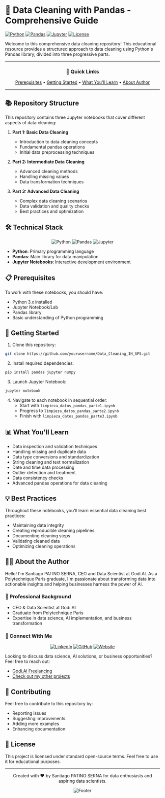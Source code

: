 # 🧹 Data Cleaning with Pandas - Comprehensive Guide

[![Python](https://img.shields.io/badge/Python-3.x-blue.svg)](https://www.python.org/)
[![Pandas](https://img.shields.io/badge/Pandas-Latest-brightgreen.svg)](https://pandas.pydata.org/)
[![Jupyter](https://img.shields.io/badge/Jupyter-Notebook-orange.svg)](https://jupyter.org/)
[![License](https://img.shields.io/badge/License-Open%20Source-lightgrey.svg)](LICENSE)

Welcome to this comprehensive data cleaning repository! This educational resource provides a structured approach to data cleaning using Python's Pandas library, divided into three progressive parts.

---

<div align="center">

### 🎯 Quick Links
[Prerequisites](#prerequisites) • [Getting Started](#getting-started) • [What You'll Learn](#what-youll-learn) • [About Author](#about-the-author)

</div>

---

## 📚 Repository Structure

This repository contains three Jupyter notebooks that cover different aspects of data cleaning:

1. **Part 1: Basic Data Cleaning**
   - Introduction to data cleaning concepts
   - Fundamental pandas operations
   - Initial data preprocessing techniques

2. **Part 2: Intermediate Data Cleaning**
   - Advanced cleaning methods
   - Handling missing values
   - Data transformation techniques

3. **Part 3: Advanced Data Cleaning**
   - Complex data cleaning scenarios
   - Data validation and quality checks
   - Best practices and optimization

## 🛠️ Technical Stack

<div align="center">

![Python](https://img.shields.io/badge/Python-FFD43B?style=for-the-badge&logo=python&logoColor=blue)
![Pandas](https://img.shields.io/badge/Pandas-2C2D72?style=for-the-badge&logo=pandas&logoColor=white)
![Jupyter](https://img.shields.io/badge/Jupyter-F37626.svg?&style=for-the-badge&logo=Jupyter&logoColor=white)

</div>

- **Python**: Primary programming language
- **Pandas**: Main library for data manipulation
- **Jupyter Notebooks**: Interactive development environment

## 📋 Prerequisites

To work with these notebooks, you should have:
- Python 3.x installed
- Jupyter Notebook/Lab
- Pandas library
- Basic understanding of Python programming

## 🚀 Getting Started

1. Clone this repository:
```bash
git clone https://github.com/yourusername/Data_Cleaning_IH_SPS.git
```

2. Install required dependencies:
```bash
pip install pandas jupyter numpy
```

3. Launch Jupyter Notebook:
```bash
jupyter notebook
```

4. Navigate to each notebook in sequential order:
   - Start with `limpieza_datos_pandas_parte1.ipynb`
   - Progress to `limpieza_datos_pandas_parte2.ipynb`
   - Finish with `limpieza_datos_pandas_parte3.ipynb`

## 📊 What You'll Learn

- Data inspection and validation techniques
- Handling missing and duplicate data
- Data type conversions and standardization
- String cleaning and text normalization
- Date and time data processing
- Outlier detection and treatment
- Data consistency checks
- Advanced pandas operations for data cleaning

## 💡 Best Practices

Throughout these notebooks, you'll learn essential data cleaning best practices:
- Maintaining data integrity
- Creating reproducible cleaning pipelines
- Documenting cleaning steps
- Validating cleaned data
- Optimizing cleaning operations

## 👨‍💼 About the Author

<div align="center">

</div>

Hello! I'm Santiago PATINO SERNA, CEO and Data Scientist at Godi.AI. As a Polytechnique Paris graduate, I'm passionate about transforming data into actionable insights and helping businesses harness the power of AI.

### 🌟 Professional Background
- CEO & Data Scientist at Godi.AI
- Graduate from Polytechnique Paris
- Expertise in data science, AI implementation, and business transformation

### 🤝 Connect With Me

<div align="center">

[![LinkedIn](https://img.shields.io/badge/LinkedIn-0077B5?style=for-the-badge&logo=linkedin&logoColor=white)](https://www.linkedin.com/in/santiago-patino-serna/)
[![GitHub](https://img.shields.io/badge/GitHub-100000?style=for-the-badge&logo=github&logoColor=white)](https://github.com/santiagopatinoserna)
[![Website](https://img.shields.io/badge/website-000000?style=for-the-badge&logo=About.me&logoColor=white)](https://godi.ai/freelancing/)

</div>

Looking to discuss data science, AI solutions, or business opportunities? Feel free to reach out:
- [Godi.AI Freelancing](https://godi.ai/freelancing/)
- [Check out my other projects](https://github.com/santiagopatinoserna)

## 🤝 Contributing

Feel free to contribute to this repository by:
- Reporting issues
- Suggesting improvements
- Adding more examples
- Enhancing documentation

## 📝 License

This project is licensed under standard open-source terms. Feel free to use it for educational purposes.

---

<div align="center">

Created with ❤️ by Santiago PATINO SERNA for data enthusiasts and aspiring data scientists.

![Footer](https://raw.githubusercontent.com/santiagopatinoserna/assets/main/footer.png)

</div>
